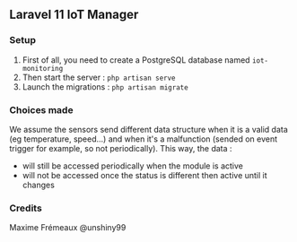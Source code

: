 ## Laravel 11 IoT Manager

### Setup
1. First of all, you need to create a PostgreSQL database named `iot-monitoring`
2. Then start the server : `php artisan serve`
3. Launch the migrations : `php artisan migrate`

### Choices made
We assume the sensors send different data structure when it is a valid data (eg temperature, speed...) and when it's a malfunction (sended on event trigger for example, so not periodically).
This way, the data : 
- will still be accessed periodically when the module is active
- will not be accessed once the status is different then active until it changes

### Credits

Maxime Frémeaux @unshiny99
